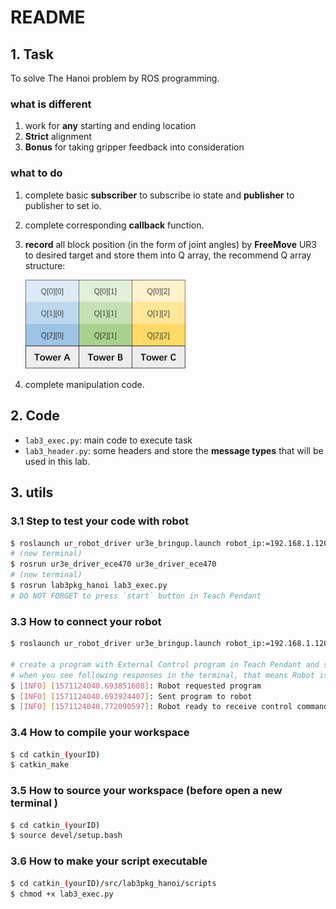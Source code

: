 # README

## 1. Task

To solve The Hanoi problem by ROS programming.

### what is different 

1. work for **any** starting and ending location
2. **Strict** alignment
3. **Bonus** for taking gripper feedback into consideration

### what to do 

1. complete basic **subscriber** to subscribe io state and **publisher** to publisher to set io.

2. complete corresponding **callback** function.

3. **record** all block position (in the form of joint angles) by **FreeMove** UR3 to desired target and store them into Q array, the recommend Q array structure:

    <img src="../../image/lab3_QStructure.png" style="zoom:25%;" />

4. complete manipulation code.

## 2. Code

- `lab3_exec.py`: main code to execute task
- `lab3_header.py`: some headers and store the  **message types** that will be used in this lab.

## 3. utils

### 3.1 Step to test your code with robot

```bash
$ roslaunch ur_robot_driver ur3e_bringup.launch robot_ip:=192.168.1.120
# (new terminal)
$ rosrun ur3e_driver_ece470 ur3e_driver_ece470
# (new terminal)
$ rosrun lab3pkg_hanoi lab3_exec.py
# DO NOT FORGET to press `start` button in Teach Pendant
```

### 3.3 How to connect your robot

```bash
$ roslaunch ur_robot_driver ur3e_bringup.launch robot_ip:=192.168.1.120

# create a program with External Control program in Teach Pendant and start program after launching the driver.
# when you see following responses in the terminal, that means Robot is ready!
$ [INFO] [1571124040.693851608]: Robot requested program
$ [INFO] [1571124040.693924407]: Sent program to robot
$ [INFO] [1571124040.772090597]: Robot ready to receive control commands.
```

### 3.4 How to compile your workspace

```bash
$ cd catkin_(yourID)
$ catkin_make
```

### 3.5 How to source your workspace (before open a new terminal )

```bash
$ cd catkin_(yourID)
$ source devel/setup.bash
```

### 3.6 How to make your script executable

```bash
$ cd catkin_(yourID)/src/lab3pkg_hanoi/scripts 
$ chmod +x lab3_exec.py
```
